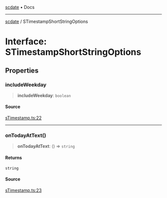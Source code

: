 [scdate](../README.md) • Docs

---

[scdate](../README.md) / STimestampShortStringOptions

# Interface: STimestampShortStringOptions

## Properties

### includeWeekday

> **includeWeekday**: `boolean`

#### Source

[sTimestamp.ts:22](https://github.com/ericvera/scdate/blob/98b214c4aab6f5cdb39bc8c115252b89b40ce8a7/src/sTimestamp.ts#L22)

---

### onTodayAtText()

> **onTodayAtText**: () => `string`

#### Returns

`string`

#### Source

[sTimestamp.ts:23](https://github.com/ericvera/scdate/blob/98b214c4aab6f5cdb39bc8c115252b89b40ce8a7/src/sTimestamp.ts#L23)
